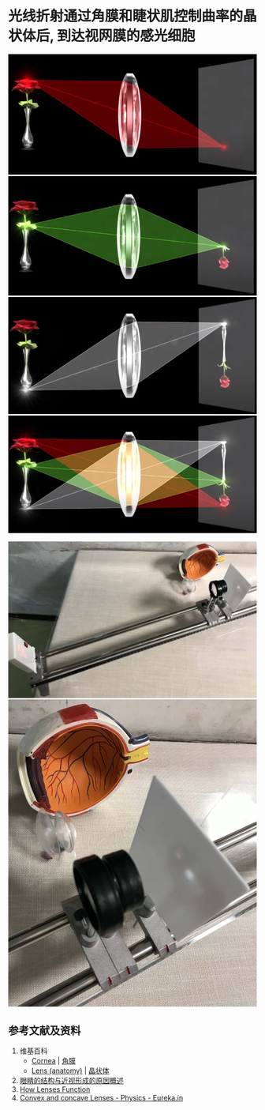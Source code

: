 ﻿# 光线折射通过角膜和睫状肌控制曲率的晶状体后, 到达视网膜的感光细胞

![](/images/儿童及青少年的眼睛保护方案/光线折射通过角膜和睫状肌控制曲率的晶状体后到达视网膜的感光细胞/1a1.png)
![](/images/儿童及青少年的眼睛保护方案/光线折射通过角膜和睫状肌控制曲率的晶状体后到达视网膜的感光细胞/1a2.png)
![](/images/儿童及青少年的眼睛保护方案/光线折射通过角膜和睫状肌控制曲率的晶状体后到达视网膜的感光细胞/1a3.png)
![](/images/儿童及青少年的眼睛保护方案/光线折射通过角膜和睫状肌控制曲率的晶状体后到达视网膜的感光细胞/1a4.png)

![](/images/儿童及青少年的眼睛保护方案/光线折射通过角膜和睫状肌控制曲率的晶状体后到达视网膜的感光细胞/2a1.jpg)
![](/images/儿童及青少年的眼睛保护方案/光线折射通过角膜和睫状肌控制曲率的晶状体后到达视网膜的感光细胞/2a2.jpg)


## 参考文献及资料

1. 维基百科
	- [Cornea](https://en.wikipedia.org/wiki/Cornea) | [角膜](https://zh.wikipedia.org/wiki/%E8%A7%92%E8%86%9C)
	- [Lens (anatomy)](https://en.wikipedia.org/wiki/Lens_(anatomy)) | [晶状体](https://zh.wikipedia.org/wiki/%E6%99%B6%E7%8A%B6%E4%BD%93)
2. [眼睛的结构与近视形成的原因概述](https://web.archive.org/web/20120520061156/http://www.sitance.com/cause/index.php) 
3. [How Lenses Function](https://www.youtube.com/watch?v=EL9J3Km6wxI) 
3. [Convex and concave Lenses - Physics - Eureka.in](https://www.youtube.com/watch?v=4zuB_dSJn1Y) 


